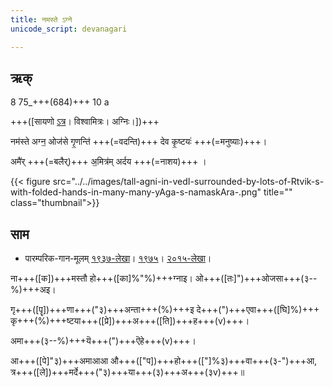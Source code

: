 ```yaml
---
title: नमस्ते ऽग्ने  
unicode_script: devanagari  

---   
```


## ऋक्

8 75_+++(684)+++ 10 a

+++([सायणो [ऽत्र](https://archive.org/stream/RgVedaWithSayanasCommentaryPart2/rv_sayanabhasya_part2#page/n278/mode/1up&sa=D&ust=1542425956385000)। विश्वामित्रः। अग्निः।])+++

नम॑स्ते अग्न॒ ओज॑से गृ॒णन्ति॑ +++(=वदन्ति)+++ देव कृ॒ष्टयः॑ +++(=मनुष्याः)+++।

अमै॑र् +++(=बलैर्)+++ अ॒मित्र॑म् अर्दय +++(=नाशय)+++ ।

{{< figure src="../../images/tall-agni-in-vedI-surrounded-by-lots-of-Rtvik-s-with-folded-hands-in-many-many-yAga-s-namaskAra-.png" title="" class="thumbnail">}}


## साम

- पारम्परिक-गान-मूलम् [१९३७-लेखा](https://archive.org/stream/sAmaveda-jaiminIya-paravastu-paramparA-docs/sAmaveda-paravastu-1937#page/n9/mode/1up&sa=D&ust=1542425956385000)। [१९७५](https://archive.org/stream/sAmaveda-jaiminIya-paravastu-paramparA-docs/sAmaveda-paravastu-1975#page/n9/mode/1up&sa=D&ust=1542425956386000)। [२०१५-लेखा](https://archive.org/stream/sAmaveda-jaiminIya-paravastu-paramparA-docs/VIVAAHA%20UPANAYANA%20SAAMAANI#page/n4/mode/1up&sa=D&ust=1542425956386000)।
<div class="audioEmbed"  caption="रामानुजार्यः 1974 " src="https://archive
.org/download/jaiminIya-sAma-gAna-paravastu-tradition-rAmAnuja/namas-te-agne.mp3"></div>
<div class="audioEmbed"  caption="गोपालार्यः 2015  " src="https://archive
.org/download/jaiminIya-sAma-gAna-paravastu-tradition-gopAla-2015/namas-te-agne.mp3"></div>
<div class="audioEmbed"  caption="गोपालपवनयोर् अनुवचनम् 2015 1x" src="https://archive
.org/download/jaiminIya-sAma-gAna-paravastu-tradition-anuvachanam-gopAla-pavana-2015/namas-te-agne.mp3"></div>
<div class="audioEmbed"  caption="गोपालपवनयोर् अनुवचनम् 2015 1.5x" src="https://archive
.org/download/jaiminIya-sAma-gAna-paravastu-tradition-anuvachanam-gopAla-pavana-2015-150p-speed/namas-te-agne.mp3"></div>

ना+++([क])+++मस्तौ हो+++([का]%"%)+++ग्नाइ। ओ+++([तः]")+++ओजसा+++(३--%)+++अइ।

गृ+++([पॄ])+++णा+++("३)+++अन्ता+++(%)+++इ दे+++(")+++एवा+++([घि]%)+++ कृ+++(%)+++ष्टया+++([प्रे])+++अ+++([ति])+++ह+++(v)+++।

अमा+++(३--%)+++यॆ+++(")+++ऎहे+++(v)+++।

आ+++([पे]"३)+++अमाआआ औ+++(["प])+++हो+++(["]%३)+++वा+++(३-")+++आ, त्र+++([ले])+++मर्दे+++("३)+++या+++(३)+++अ+++(३v)+++॥